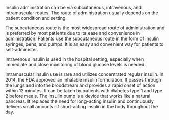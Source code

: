 Insulin administration can be via subcutaneous, intravenous, and intramuscular routes. The route of administration usually depends on the patient condition and setting.

The subcutaneous route is the most widespread route of administration and is preferred by most patients due to its ease and convenience in administration. Patients use the subcutaneous route in the form of insulin syringes, pens, and pumps. It is an easy and convenient way for patients to self-administer.

Intravenous insulin is used in the hospital setting, especially when immediate and close monitoring of blood glucose levels is needed.

Intramuscular insulin use is rare and utilizes concentrated regular insulin. In 2014, the FDA approved an inhalable insulin formulation. It passes through the lungs and into the bloodstream and provides a rapid onset of action within 12 minutes. It can be taken by patients with diabetes type 1 and type 2 before meals. The insulin pump is a device that works like a natural pancreas. It replaces the need for long-acting insulin and continuously delivers small amounts of short-acting insulin in the body throughout the day.